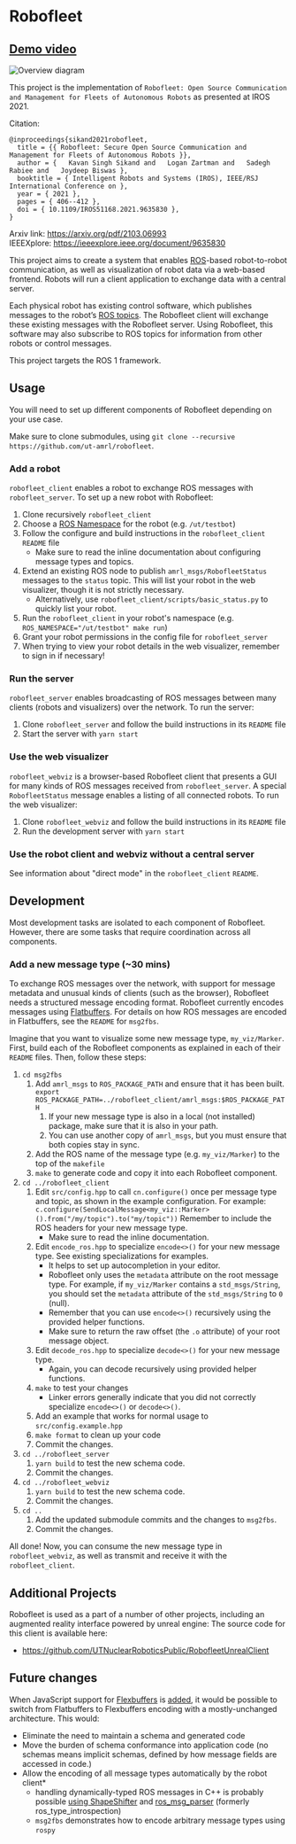 # Robofleet

## [Demo video](https://www.youtube.com/watch?v=ZmG4rqFRJ-s)

![Overview diagram](https://github.com/ut-amrl/robofleet/blob/1fa0a7acb2895eed4e452c627a4d8cc2d26e241f/overview_diagram.png)

This project is the implementation of `Robofleet: Open Source Communication and Management for Fleets of Autonomous Robots` as presented at IROS 2021.

Citation:
```
@inproceedings{sikand2021robofleet,
  title = {{ Robofleet: Secure Open Source Communication and Management for Fleets of Autonomous Robots }},
  author = {   Kavan Singh Sikand and   Logan Zartman and   Sadegh Rabiee and   Joydeep Biswas },
  booktitle = { Intelligent Robots and Systems (IROS), IEEE/RSJ International Conference on },
  year = { 2021 },
  pages = { 406--412 },
  doi = { 10.1109/IROS51168.2021.9635830 },
}
```
Arxiv link: https://arxiv.org/pdf/2103.06993   
IEEEXplore: https://ieeexplore.ieee.org/document/9635830

This project aims to create a system that enables [ROS][ros]-based robot-to-robot communication, as well as visualization of robot data via a web-based frontend. Robots will run a client application to exchange data with a central server.

Each physical robot has existing control software, which publishes messages to the robot’s [ROS topics][ros topics]. The Robofleet client will exchange these existing messages with the Robofleet server. Using Robofleet, this software may also subscribe to ROS topics for information from other robots or control messages.

This project targets the ROS 1 framework.

## Usage

You will need to set up different components of Robofleet depending on your use case.

Make sure to clone submodules, using `git clone --recursive https://github.com/ut-amrl/robofleet`.

### Add a robot

`robofleet_client` enables a robot to exchange ROS messages with `robofleet_server`. To set up a new robot with Robofleet:
1. Clone recursively `robofleet_client`
2. Choose a [ROS Namespace][namespaces] for the robot (e.g. `/ut/testbot`)
3. Follow the configure and build instructions in the `robofleet_client` `README` file
   * Make sure to read the inline documentation about configuring message types and topics.
4. Extend an existing ROS node to publish `amrl_msgs/RobofleetStatus` messages to the `status` topic. This will list your robot in the web visualizer, though it is not strictly necessary.
   * Alternatively, use `robofleet_client/scripts/basic_status.py` to quickly list your robot.
5. Run the `robofleet_client` in your robot's namespace (e.g. `ROS_NAMESPACE="/ut/testbot" make run`)
6. Grant your robot permissions in the config file for `robofleet_server`
7. When trying to view your robot details in the web visualizer, remember to sign in if necessary!

### Run the server

`robofleet_server` enables broadcasting of ROS messages between many clients (robots and visualizers) over the network. To run the server:
1. Clone `robofleet_server` and follow the build instructions in its `README` file
2. Start the server with `yarn start`

### Use the web visualizer

`robofleet_webviz` is a browser-based Robofleet client that presents a GUI for many kinds of ROS messages received from `robofleet_server`. A special `RobofleetStatus` message enables a listing of all connected robots. To run the web visualizer:
1. Clone `robofleet_webviz` and follow the build instructions in its `README` file
2. Run the development server with `yarn start`

### Use the robot client and webviz without a central server

See information about "direct mode" in the `robofleet_client` `README`.

## Development

Most development tasks are isolated to each component of Robofleet. However, there are some tasks that require coordination across all components.

### Add a new message type (~30 mins)

To exchange ROS messages over the network, with support for message metadata and unusual kinds of clients (such as the browser), Robofleet needs a structured message encoding format. Robofleet currently encodes messages using [Flatbuffers][flatbuffers]. For details on how ROS messages are encoded in Flatbuffers, see the `README` for `msg2fbs`.

Imagine that you want to visualize some new message type, `my_viz/Marker`. First, build each of the Robofleet components as explained in each of their `README` files. Then, follow these steps:
1. `cd msg2fbs`
   1. Add `amrl_msgs` to `ROS_PACKAGE_PATH` and ensure that it has been built.
      `export ROS_PACKAGE_PATH=../robofleet_client/amrl_msgs:$ROS_PACKAGE_PATH`
      1. If your new message type is also in a local (not installed) package, make sure that it is also in your path.
      2. You can use another copy of `amrl_msgs`, but you must ensure that both copies stay in sync.
   2. Add the ROS name of the message type (e.g. `my_viz/Marker`) to the top of the `makefile`
   3. `make` to generate code and copy it into each Robofleet component.
2. `cd ../robofleet_client`
   1. Edit `src/config.hpp` to call `cn.configure()` once per message type and topic, as shown in the example configuration. 
      For example: `c.configure(SendLocalMessage<my_viz::Marker>().from("/my/topic").to("my/topic"))`
      Remember to include the ROS headers for your new message type.
      * Make sure to read the inline documentation.
   2. Edit `encode_ros.hpp` to specialize `encode<>()` for your new message type. See existing specializations for examples. 
      * It helps to set up autocompletion in your editor.
      * Robofleet only uses the `metadata` attribute on the root message type. For example, if `my_viz/Marker` contains a `std_msgs/String`, you should set the `metadata` attribute of the `std_msgs/String` to `0` (null).
      * Remember that you can use `encode<>()` recursively using the provided helper functions.
      * Make sure to return the raw offset (the `.o` attribute) of your root message object.
   3. Edit `decode_ros.hpp` to specialize `decode<>()` for your new message type.
      * Again, you can decode recursively using provided helper functions.
   4. `make` to test your changes
      * Linker errors generally indicate that you did not correctly specialize `encode<>()` or `decode<>()`.
   5. Add an example that works for normal usage to `src/config.example.hpp`
   6. `make format` to clean up your code
   7. Commit the changes.
3. `cd ../robofleet_server`
   1. `yarn build` to test the new schema code.
   2. Commit the changes.
4. `cd ../robofleet_webviz`
   1. `yarn build` to test the new schema code.
   2. Commit the changes.
5. `cd ..`
   1. Add the updated submodule commits and the changes to `msg2fbs`.
   2. Commit the changes.

All done! Now, you can consume the new message type in `robofleet_webviz`, as well as transmit and receive it with the `robofleet_client`.

## Additional Projects

Robofleet is used as a part of a number of other projects, including an augmented reality interface powered by unreal engine:
The source code for this client is available here:
 - https://github.com/UTNuclearRoboticsPublic/RobofleetUnrealClient

## Future changes

When JavaScript support for [Flexbuffers][flexbuffers] is [added][flexbuffers js], it would be possible to switch from Flatbuffers to Flexbuffers encoding with a mostly-unchanged architecture. This would:
* Eliminate the need to maintain a schema and generated code
* Move the burden of schema conformance into application code (no schemas means implicit schemas, defined by how message fields are accessed in code.)
* Allow the encoding of all message types automatically by the robot client*
    * handling dynamically-typed ROS messages in C++ is probably possible [using ShapeShifter][generic subscriber] and [ros_msg_parser][ros_msg_parser] (formerly ros_type_introspection)
    * `msg2fbs` demonstrates how to encode arbitrary message types using `rospy`

[ros]: https://www.ros.org/
[ros topics]: http://wiki.ros.org/Topics
[namespaces]: http://wiki.ros.org/Names#Names-1
[remapping]: http://wiki.ros.org/Remapping%20Arguments
[relative names]: http://wiki.ros.org/Names#Resolving
[flatbuffers]: https://google.github.io/flatbuffers/
[flexbuffers]: https://google.github.io/flatbuffers/flexbuffers.html
[flexbuffers js]: https://github.com/google/flatbuffers/issues/5949
[generic subscriber]: http://wiki.ros.org/ros_type_introspection/Tutorials/GenericTopicSubscriber 
[ros_msg_parser]: https://github.com/facontidavide/ros_msg_parser

